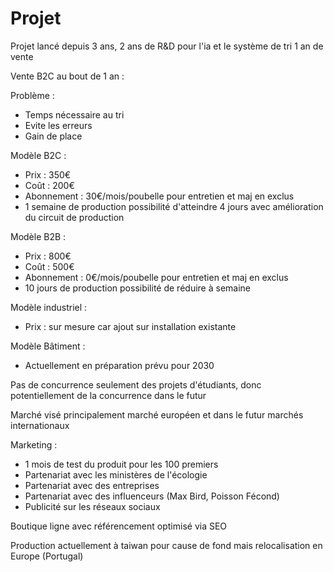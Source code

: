 # Projet

Projet lancé depuis 3 ans, 2 ans de R&D pour l'ia et le système de tri
1 an de vente

Vente B2C au bout de 1 an : 

Problème :
- Temps nécessaire au tri
- Evite les erreurs
- Gain de place

Modèle B2C :
- Prix : 350€
- Coût : 200€
- Abonnement : 30€/mois/poubelle pour entretien et maj en exclus
- 1 semaine de production possibilité d'atteindre 4 jours avec amélioration du circuit de production

Modèle B2B :
- Prix : 800€
- Coût : 500€
- Abonnement : 0€/mois/poubelle pour entretien et maj en exclus
- 10 jours de production possibilité de réduire à semaine

Modèle industriel :
- Prix : sur mesure car ajout sur installation existante

Modèle Bâtiment :
- Actuellement en préparation prévu pour 2030

Pas de concurrence seulement des projets d'étudiants, donc potentiellement de la concurrence dans le futur

Marché visé principalement marché européen et dans le futur marchés internationaux

Marketing : 
- 1 mois de test du produit pour les 100 premiers
- Partenariat avec les ministères de l'écologie
- Partenariat avec des entreprises
- Partenariat avec des influenceurs (Max Bird, Poisson Fécond)
- Publicité sur les réseaux sociaux

Boutique ligne avec référencement optimisé via SEO

Production actuellement à taiwan pour cause de fond mais relocalisation en Europe (Portugal)